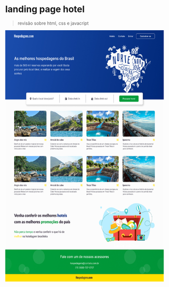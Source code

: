 # landing page hotel

> revisão sobre html, css e javacript

<img src="https://github.com/gabrielvictor0/imagens_readme/blob/main/layout.jpg" alt="Layout da lading page" height="800px"/>
